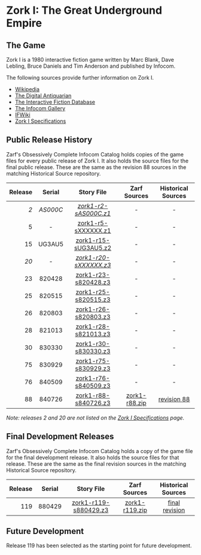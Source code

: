 # Zork I: The Great Underground Empire

## The Game

Zork I is a 1980 interactive fiction game written by Marc Blank, Dave Lebling, Bruce Daniels and Tim Anderson and published by Infocom.

The following sources provide further information on Zork I.

* [Wikipedia](https://en.wikipedia.org/wiki/Zork_I)
* [The Digital Antiquarian](https://www.filfre.net/2012/01/selling-zork/)
* [The Interactive Fiction Database](https://ifdb.tads.org/viewgame?id=0dbnusxunq7fw5ro)
* [The Infocom Gallery](http://gallery.guetech.org/zork1/zork1.html)
* [IFWiki](http://www.ifwiki.org/index.php/Zork_I)
* [Zork I Specifications](http://www.infocom-if.org/games/zork1/zork1specs.html)

## Public Release History

Zarf's Obsessively Complete Infocom Catalog holds copies of the game files for every public release of Zork I. It also holds the source files for the final public release. These are the same as the revision 88 sources in the matching Historical Source repository.

| Release | Serial     | Story File             | Zarf Sources    | Historical Sources  |
| -------:|:----------:|:----------------------:|:---------------:|:-------------------:|
|      _2_|    _AS000C_| _[zork1-r2-sAS000C.z1]_|              _-_|                  _-_|
|       5 |          - |  [zork1-r5-sXXXXXX.z1] |               - |                   - |
|      15 |     UG3AU5 | [zork1-r15-sUG3AU5.z2] |               - |                   - |
|     _20_|         _-_|_[zork1-r20-sXXXXXX.z3]_|              _-_|                  _-_|
|      23 |     820428 | [zork1-r23-s820428.z3] |               - |                   - |
|      25 |     820515 | [zork1-r25-s820515.z3] |               - |                   - |
|      26 |     820803 | [zork1-r26-s820803.z3] |               - |                   - |
|      28 |     821013 | [zork1-r28-s821013.z3] |               - |                   - |
|      30 |     830330 | [zork1-r30-s830330.z3] |               - |                   - |
|      75 |     830929 | [zork1-r75-s830929.z3] |               - |                   - |
|      76 |     840509 | [zork1-r76-s840509.z3] |               - |                   - |
|      88 |     840726 | [zork1-r88-s840726.z3] | [zork1-r88.zip] |       [revision 88] |

[zork1-r2-sAS000C.z1]: https://eblong.com/infocom/gamefiles/zork1-r2-sAS000C.z1
[zork1-r5-sXXXXXX.z1]: https://eblong.com/infocom/gamefiles/zork1-r5-sXXXXXX.z1
[zork1-r15-sUG3AU5.z2]: https://eblong.com/infocom/gamefiles/zork1-r15-sUG3AU5.z2
[zork1-r20-sXXXXXX.z3]: https://eblong.com/infocom/gamefiles/zork1-r20-sXXXXXX.z3
[zork1-r23-s820428.z3]: https://eblong.com/infocom/gamefiles/zork1-r23-s820428.z3
[zork1-r25-s820515.z3]: https://eblong.com/infocom/gamefiles/zork1-r25-s820515.z3
[zork1-r26-s820803.z3]: https://eblong.com/infocom/gamefiles/zork1-r26-s820803.z3
[zork1-r28-s821013.z3]: https://eblong.com/infocom/gamefiles/zork1-r28-s821013.z3
[zork1-r30-s830330.z3]: https://eblong.com/infocom/gamefiles/zork1-r30-s830330.z3
[zork1-r75-s830929.z3]: https://eblong.com/infocom/gamefiles/zork1-r75-s830929.z3
[zork1-r76-s840509.z3]: https://eblong.com/infocom/gamefiles/zork1-r76-s840509.z3

[zork1-r88-s840726.z3]: https://eblong.com/infocom/gamefiles/zork1-r88-s840726.z3
[zork1-r88.zip]: https://eblong.com/infocom/sources/zork1-r88.zip
[revision 88]: https://github.com/historicalsource/zork1/tree/34cc828c4fa3b5e2581ea24c43bb8acb386d25d0

_Note: releases 2 and 20 are not listed on the [Zork I Specifications](http://www.infocom-if.org/games/zork1/zork1specs.html) page._

## Final Development Releases

Zarf's Obsessively Complete Infocom Catalog holds a copy of the game file for the final development release. It also holds the source files for that release. These are the same as the final revision sources in the matching Historical Source repository.

| Release | Serial   | Story File              | Zarf Sources     | Historical Sources |
| -------:|:--------:|:-----------------------:|:----------------:|:------------------:|
|     119 |   880429 | [zork1-r119-s880429.z3] | [zork1-r119.zip] |   [final revision] |

[zork1-r119-s880429.z3]: https://eblong.com/infocom/gamefiles/zork1-r119-s880429.z3
[zork1-r119.zip]: https://eblong.com/infocom/sources/zork1-r119.zip
[final revision]: https://github.com/historicalsource/zork1/tree/87a3b787d166a441cab8d89d87f9a3753d40daa8

## Future Development

Release 119 has been selected as the starting point for future development.
